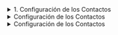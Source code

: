 
<details>
<summary>
1. Configuración de los Contactos
</summary>


<details>
<summary>
              1.1 Importar contactos
</summary>
[Paso 1. Ir al sector de los archivos de contactos en las nubes](https://github.com/Funpei/chatBot/tree/master/Configuraciones)

 **Paso 2.** Ejectutar el programa que efecúa la importación de contactos
                ir al escritorio y hacer clic en el acceso directo llamado <Cargar_Contactos>  
</details>



<details>
<summary>
              1.2 Asignarle nombre a los contacos cargados
</summary>
             
             Debe ingresar a la aplicación WhatsApps de su teléfono movil y cambiar el nombre de cada uno de los contactos.     
</details>



<details>
<summary>
              1.2 Asignarle nombre a los contacos cargados
</summary>
                
                Debe ingresar a la aplicación WhatsApps de su teléfono movil y cambiar el nombre de cada uno de los contactos.     
</details>








<p>



```python
print("hello world!")
```

</p>
</details>



<details>
<summary>
Configuración de los Contactos
</summary>
<p>
#### yes, even hidden code blocks!

```python
print("hello world!")
```

</p>
</details>




<details>
<summary>
Configuración de los Contactos
</summary>
<p>
#### yes, even hidden code blocks!

```python
print("hello world!")
```

</p>
</details>
